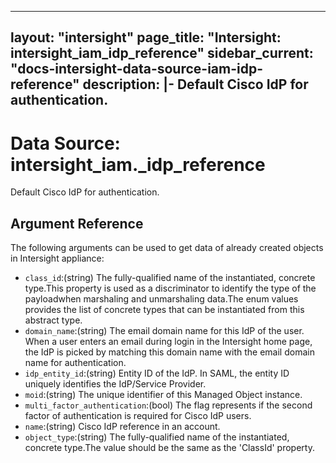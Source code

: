 
---
layout: "intersight"
page_title: "Intersight: intersight_iam_idp_reference"
sidebar_current: "docs-intersight-data-source-iam-idp-reference"
description: |-
Default Cisco IdP for authentication.
---

# Data Source: intersight_iam._idp_reference
Default Cisco IdP for authentication.
## Argument Reference
The following arguments can be used to get data of already created objects in Intersight appliance:
* `class_id`:(string) The fully-qualified name of the instantiated, concrete type.This property is used as a discriminator to identify the type of the payloadwhen marshaling and unmarshaling data.The enum values provides the list of concrete types that can be instantiated from this abstract type. 
* `domain_name`:(string) The email domain name for this IdP of the user. When a user enters an email during login in the Intersight home page, the IdP is picked by matching this domain name with the email domain name for authentication. 
* `idp_entity_id`:(string) Entity ID of the IdP. In SAML, the entity ID uniquely identifies the IdP/Service Provider. 
* `moid`:(string) The unique identifier of this Managed Object instance. 
* `multi_factor_authentication`:(bool) The flag represents if the second factor of authentication is required for Cisco IdP users. 
* `name`:(string) Cisco IdP reference in an account. 
* `object_type`:(string) The fully-qualified name of the instantiated, concrete type.The value should be the same as the 'ClassId' property. 
